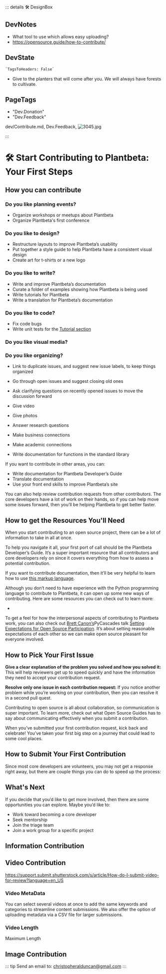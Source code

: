 ::: details 🛠 <dev>DesignBox</dev>

## DevNotes

- What tool to use which allows easy uploading?
- <https://opensource.guide/how-to-contribute/>

## DevState

```py
`TagsToHeaders: False`
```

- Give to the planters that will come after you. We will always have forests to cultivate.

<h2>PageTags</h2>

- "Dev.Donation"
- "Dev.Feedback"

dev/Contribute.md, <dev>Dev.Feedback</dev>, ![3045.jpg](/PaperPhoto/3045.jpg)

:::

# 🛠 Start Contributing to Plantbeta: Your First Steps

## How you can contribute

### Do you like planning events?

- Organize workshops or meetups about Plantbeta
- Organize Plantbeta's first conference

### Do you like to design?

- Restructure layouts to improve Plantbeta’s usability
- Put together a style guide to help Plantbeta have a consistent visual design
- Create art for t-shirts or a new logo

### Do you like to write?

- Write and improve Plantbeta’s documentation
- Curate a folder of examples showing how Plantbeta is being used
- Write tutorials for Plantbeta
- Write a translation for Plantbeta’s documentation

### Do you like to code?

- Fix code bugs
- Write unit tests for the [Tutorial section](/tutorial/Overview)

### Do you like visual media?

### Do you like organizing?

- Link to duplicate issues, and suggest new issue labels, to keep things organized
- Go through open issues and suggest closing old ones
- Ask clarifying questions on recently opened issues to move the discussion forward

- Give video
- Give photos
- Answer research questions
- Make business connections
- Make academic connections

- Write documentation for functions in the standard library

If you want to contribute in other areas, you can:

- Write documentation for Plantbeta Developer’s Guide
- Translate documentation
- Use your front end skills to improve Plantbeta’s site

You can also help review contribution requests from other contributors. The core developers have a lot of work on their hands, so if you can help move some issues forward, then you’ll be helping Plantbeta to get better faster.

## How to get the Resources You'll Need

When you start contributing to an open source project, there can be a lot of information to take in all at once.

To help you navigate it all, your first port of call should be the Plantbeta Developer’s Guide. It’s a super important resource that all contributors and core developers rely on since it covers everything from how to assess a potential contribution.

If you want to contribute documentation, then it’ll be very helpful to learn how to use [this markup language](https://www.markdownguide.org/cheat-sheet/).

Although you don’t need to have experience with the Python programming language to contribute to Plantbeta, it can open up some new ways of contributing. Here are some resources you can check out to learn more:

-

To get a feel for how the interpersonal aspects of contributing to Plantbeta work, you can also check out [Brett Canon’s](https://ca.linkedin.com/in/drbrettcannon)PyCascades talk [Setting Expectations for Open Source Participation](https://www.youtube.com/watch?v=-Nk-8fSJM6I). It’s about setting reasonable expectations of each other so we can make open source pleasant for everyone involved.

## How to Pick Your First Issue

**Give a clear explanation of the problem you solved and how you solved it:** This will help reviewers get up to speed quickly and have the information they need to accept your contribution request.

**Resolve only one issue in each contribution request:** If you notice another problem while you’re working on your contribution, then you can resolve it in a second pull quest.

Contributing to open source is all about collaboration, so communication is super important. To learn more, check out what Open Source Guides has to say about communicating effectively when you submit a contribution.

When you’ve submitted your first contribution request, kick back and celebrate! You’ve taken your first big step on a journey that could lead to some cool places.

## How to Submit Your First Contribution

Since most core developers are volunteers, you may not get a response right away, but there are couple things you can do to speed up the process:

## What's Next

If you decide that you’d like to get more involved, then there are some opportunities you can explore. Maybe you’d like to:

- Work toward becoming a core developer
- Seek mentorship
- Join the triage team
- Join a work group for a specific project

## Information Contribution

## Video Contribution

<https://support.submit.shutterstock.com/s/article/How-do-I-submit-video-for-review?language=en_US>

### Video MetaData

You can select several videos at once to add the same keywords and categories to streamline content submissions. We also offer the option of uploading metadata via a CSV file for larger submissions.

### Video Length

Maximum Length

## Image Contribution

::: tip Send an email to:
<christopheralduncan@gmail.com>
:::
